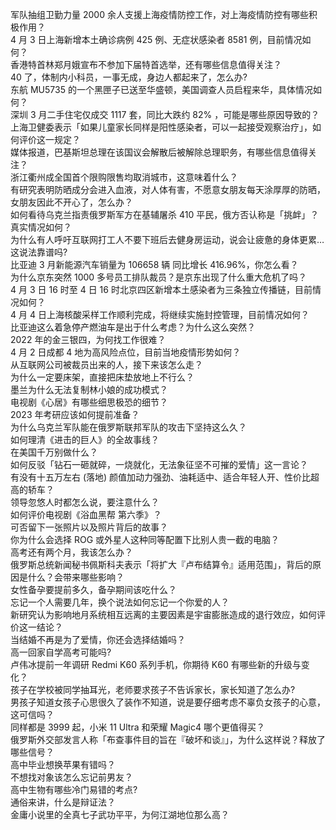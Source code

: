 军队抽组卫勤力量 2000 余人支援上海疫情防控工作，对上海疫情防控有哪些积极作用？  
4 月 3 日上海新增本土确诊病例 425 例、无症状感染者 8581 例，目前情况如何？  
香港特首林郑月娥宣布不参加下届特首选举，还有哪些信息值得关注？  
40 了，体制内小科员，一事无成，身边人都起来了，怎么办?  
东航 MU5735 的一个黑匣子已送至华盛顿，美国调查人员启程来华，具体情况如何？  
深圳 3 月二手住宅仅成交 1117 套，同比大跌约 82% ，可能是哪些原因导致的？  
上海卫健委表示「如果儿童家长同样是阳性感染者，可以一起接受观察治疗」，如何评价这一规定？  
媒体报道，巴基斯坦总理在该国议会解散后被解除总理职务，有哪些信息值得关注？  
浙江衢州成全国首个限购限售均取消城市，这意味着什么？  
有研究表明防晒成分会进入血液，对人体有害，不愿意女朋友每天涂厚厚的防晒，女朋友因此不开心了，怎么办？  
如何看待乌克兰指责俄罗斯军方在基辅屠杀 410 平民，俄方否认称是「挑衅」？真实情况如何？  
为什么有人呼吁互联网打工人不要下班后去健身房运动，说会让疲惫的身体更累…这说法靠谱吗?  
比亚迪 3 月新能源汽车销量为 106658 辆 同比增长 416.96%，你怎么看？  
为什么京东突然 1000 多号员工排队裁员？是京东出现了什么重大危机了吗？  
4 月 3 日 16 时至 4 日 16 时北京四区新增本土感染者为三条独立传播链，目前情况如何？  
4 月 4 日上海核酸采样工作顺利完成，将继续实施封控管理，目前情况如何？  
比亚迪这么着急停产燃油车是出于什么考虑？为什么这么突然？  
2022 年的金三银四，为何找工作很难？  
4 月 2 日成都 4 地为高风险点位，目前当地疫情形势如何？  
从互联网公司被裁员出来的人，接下来该怎么走？  
为什么一定要床架，直接把床垫放地上不行么？  
墨兰为什么无法复制林小娘的成功模式？  
电视剧《心居》有哪些细思极恐的细节？  
2023 年考研应该如何提前准备？  
为什么乌克兰军队能在俄罗斯联邦军队的攻击下坚持这么久？  
如何理清《进击的巨人》的全故事线？  
在美国千万别做什么？  
如何反驳「钻石一砸就碎，一烧就化，无法象征坚不可摧的爱情」这一言论？  
有没有十五万左右 (落地) 颜值加动力强劲、油耗适中、适合年轻人开、性价比超高的轿车？  
领导忽悠人时都怎么说，要注意什么？  
如何评价电视剧《浴血黑帮 第六季》？  
可否留下一张照片以及照片背后的故事？  
你为什么会选择 ROG 或外星人这种同等配置下比别人贵一截的电脑？  
高考还有两个月，我该怎么办？  
俄罗斯总统新闻秘书佩斯科夫表示「将扩大『卢布结算令』适用范围」，背后的原因是什么？会带来哪些影响？  
女性备孕要提前多久，备孕期间该吃什么？  
忘记一个人需要几年，换个说法如何忘记一个你爱的人？  
新研究认为影响地月系统相互远离的主要因素是宇宙膨胀造成的退行效应，如何评价这一结论？  
当结婚不再是为了爱情，你还会选择结婚吗？  
高一回家自学高考可能吗?  
卢伟冰提前一年调研 Redmi K60 系列手机，你期待 K60 有哪些新的升级与变化？  
孩子在学校被同学抽耳光，老师要求孩子不告诉家长，家长知道了怎么办?  
男孩子知道女孩子心思很久了装作不知道，说是要仔细考虑不辜负女孩子的心意，这可信吗？  
同样都是 3999 起，小米 11 Ultra 和荣耀 Magic4 哪个更值得买？  
俄罗斯外交部发言人称「布查事件目的旨在『破坏和谈』」，为什么这样说？释放了哪些信号？  
高中毕业想换苹果有错吗？  
不想找对象该怎么忘记前男友？  
高中生物有哪些冷门易错的考点?  
通俗来讲，什么是辩证法？  
金庸小说里的全真七子武功平平，为何江湖地位那么高？  
